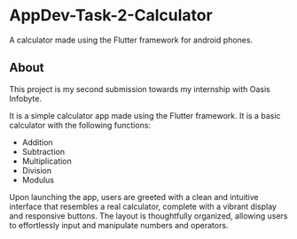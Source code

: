 # AppDev-Task-2-Calculator

A calculator made using the Flutter framework for android phones.

## About

This project is my second submission towards my internship with Oasis Infobyte.

It is a simple calculator app made using the Flutter framework. It is a basic calculator with the following functions:
* Addition
* Subtraction
* Multiplication
* Division
* Modulus

Upon launching the app, users are greeted with a clean and intuitive interface that resembles a real calculator, complete with a vibrant display and responsive buttons. The layout is thoughtfully organized, allowing users to effortlessly input and manipulate numbers and operators.